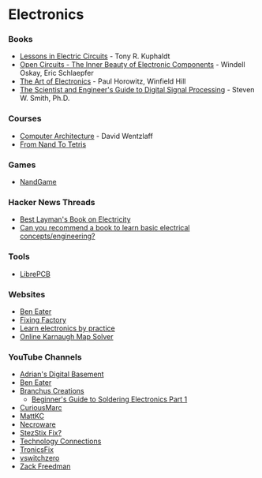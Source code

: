 # Electronics

### Books

* [Lessons in Electric Circuits](https://www.allaboutcircuits.com/textbook/) - Tony R. Kuphaldt
* [Open Circuits - The Inner Beauty of Electronic Components](https://opencircuitsbook.com/) - Windell Oskay, Eric Schlaepfer
* [The Art of Electronics](https://artofelectronics.net/) - Paul Horowitz, Winfield Hill
* [The Scientist and Engineer's Guide to Digital Signal Processing](https://www.dspguide.com/) - Steven W. Smith, Ph.D.

### Courses

* [Computer Architecture](https://www.coursera.org/learn/comparch) - David Wentzlaff
* [From Nand To Tetris](https://www.nand2tetris.org/)

### Games

* [NandGame](https://nandgame.com/)

### Hacker News Threads

* [Best Layman's Book on Electricity](https://news.ycombinator.com/item?id=34474403)
* [Can you recommend a book to learn basic electrical concepts/engineering?](https://news.ycombinator.com/item?id=33869277)

### Tools

* [LibrePCB](https://librepcb.org/)

### Websites

* [Ben Eater](https://eater.net/)
* [Fixing Factory](https://www.fixingfactory.org/)
* [Learn electronics by practice](https://beletronics.wordpress.com/)
* [Online Karnaugh Map Solver](http://32x8.com/index.html)

### YouTube Channels

* [Adrian's Digital Basement](https://www.youtube.com/@adriansdigitalbasement/videos)
* [Ben Eater](https://www.youtube.com/c/BenEater/videos)
* [Branchus Creations](https://www.youtube.com/@BranchusCreations)
  * [Beginner's Guide to Soldering Electronics Part 1](https://www.youtube.com/watch?v=M2Jf8cebwCs)
* [CuriousMarc](https://www.youtube.com/c/CuriousMarc/videos)
* [MattKC](https://www.youtube.com/c/MattKC/videos)
* [Necroware](https://www.youtube.com/@necro\_ware/videos)
* [StezStix Fix?](https://www.youtube.com/c/StezStixFix/videos)
* [Technology Connections](https://www.youtube.com/c/TechnologyConnections/videos)
* [TronicsFix](https://www.youtube.com/c/Tronicsfix/videos)
* [vswitchzero](https://www.youtube.com/@vswitchzero/videos)
* [Zack Freedman](https://www.youtube.com/c/ZackFreedman/videos)
